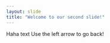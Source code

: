 ```yaml
---
layout: slide
title: "Welcome to our second slide!"
---
```

Haha text
Use the left arrow to go back!
